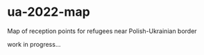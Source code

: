 # ua-2022-map
Map of reception points for refugees near Polish-Ukrainian border

work in progress...
